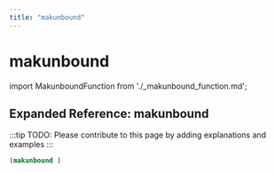 ```yaml
---
title: "makunbound"
---
```


# makunbound

import MakunboundFunction from './_makunbound_function.md';

<MakunboundFunction />

## Expanded Reference: makunbound

:::tip
TODO: Please contribute to this page by adding explanations and examples
:::

```lisp
(makunbound )
```
